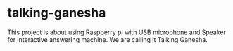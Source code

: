 # talking-ganesha
This project is about using Raspberry pi with USB microphone and Speaker for interactive answering machine. We are calling it Talking Ganesha.
